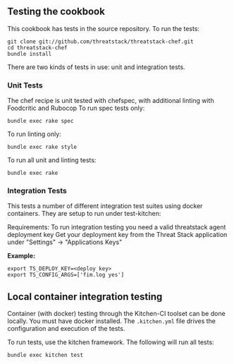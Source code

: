 ## Testing the cookbook

This cookbook has tests in the source repository. To run the tests:

```
git clone git://github.com/threatstack/threatstack-chef.git
cd threatstack-chef
bundle install
```

There are two kinds of tests in use: unit and integration tests.

### Unit Tests

The chef recipe is unit tested with chefspec, with additional linting with Foodcritic and Rubocop
To run spec tests only:

```
bundle exec rake spec
```

To run linting only:
```
bundle exec rake style
```
To run all unit and linting tests:
```
bundle exec rake
```

### Integration Tests

This tests a number of different integration test suites using docker containers. They are
setup to run under test-kitchen:

Requirements:
To run integration testing you need a valid threatstack agent deployment key
Get your deployment key from the Threat Stack application under "Settings" -> "Applications Keys"

**Example:**
```
export TS_DEPLOY_KEY=<deploy key>
export TS_CONFIG_ARGS=['fim.log yes']
```

Local container integration testing
---------------
Container (with docker) testing through the Kitchen-CI toolset can be done locally. You must have
docker installed. The `.kitchen.yml` file drives the configuration and execution of the tests.

To run tests, use the kitchen framework. The following will run all tests:
```
bundle exec kitchen test
```
